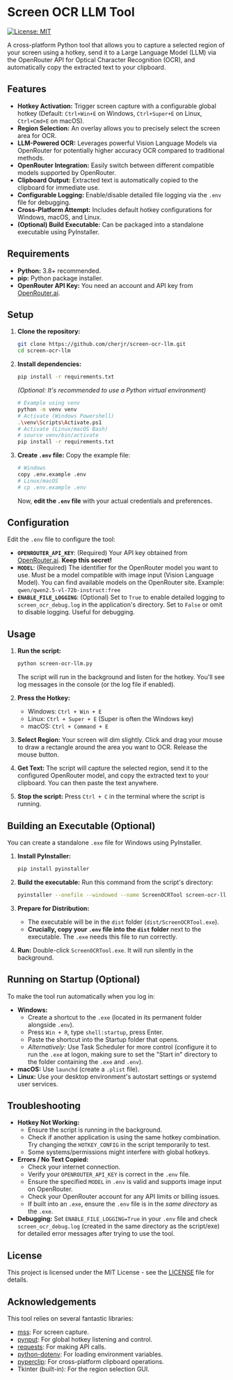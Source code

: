 # Screen OCR LLM Tool

[![License: MIT](https://img.shields.io/badge/License-MIT-yellow.svg)](https://opensource.org/licenses/MIT)

A cross-platform Python tool that allows you to capture a selected region of your screen using a hotkey, send it to a Large Language Model (LLM) via the OpenRouter API for Optical Character Recognition (OCR), and automatically copy the extracted text to your clipboard.

## Features

*   **Hotkey Activation:** Trigger screen capture with a configurable global hotkey (Default: `Ctrl+Win+E` on Windows, `Ctrl+Super+E` on Linux, `Ctrl+Cmd+E` on macOS).
*   **Region Selection:** An overlay allows you to precisely select the screen area for OCR.
*   **LLM-Powered OCR:** Leverages powerful Vision Language Models via OpenRouter for potentially higher accuracy OCR compared to traditional methods.
*   **OpenRouter Integration:** Easily switch between different compatible models supported by OpenRouter.
*   **Clipboard Output:** Extracted text is automatically copied to the clipboard for immediate use.
*   **Configurable Logging:** Enable/disable detailed file logging via the `.env` file for debugging.
*   **Cross-Platform Attempt:** Includes default hotkey configurations for Windows, macOS, and Linux.
*   **(Optional) Build Executable:** Can be packaged into a standalone executable using PyInstaller.


## Requirements

*   **Python:** 3.8+ recommended.
*   **pip:** Python package installer.
*   **OpenRouter API Key:** You need an account and API key from [OpenRouter.ai](https://openrouter.ai/).

## Setup

1.  **Clone the repository:**
    ```bash
    git clone https://github.com/cherjr/screen-ocr-llm.git
    cd screen-ocr-llm
    ```

2.  **Install dependencies:**
    ```bash
    pip install -r requirements.txt
    ```
    *(Optional: It's recommended to use a Python virtual environment)*
    ```bash
    # Example using venv
    python -m venv venv
    # Activate (Windows Powershell)
    .\venv\Scripts\Activate.ps1
    # Activate (Linux/macOS Bash)
    # source venv/bin/activate
    pip install -r requirements.txt
    ```

3.  **Create `.env` file:**
    Copy the example file:
    ```bash
    # Windows
    copy .env.example .env
    # Linux/macOS
    # cp .env.example .env
    ```
    Now, **edit the `.env` file** with your actual credentials and preferences.

## Configuration

Edit the `.env` file to configure the tool:

*   **`OPENROUTER_API_KEY`**: (Required) Your API key obtained from [OpenRouter.ai](https://openrouter.ai/). **Keep this secret!**
*   **`MODEL`**: (Required) The identifier for the OpenRouter model you want to use. Must be a model compatible with image input (Vision Language Model). You can find available models on the OpenRouter site. Example: `qwen/qwen2.5-vl-72b-instruct:free`
*   **`ENABLE_FILE_LOGGING`**: (Optional) Set to `True` to enable detailed logging to `screen_ocr_debug.log` in the application's directory. Set to `False` or omit to disable logging. Useful for debugging.

## Usage

1.  **Run the script:**
    ```bash
    python screen-ocr-llm.py
    ```
    The script will run in the background and listen for the hotkey. You'll see log messages in the console (or the log file if enabled).

2.  **Press the Hotkey:**
    *   Windows: `Ctrl + Win + E`
    *   Linux: `Ctrl + Super + E` (Super is often the Windows key)
    *   macOS: `Ctrl + Command + E`

3.  **Select Region:**
    Your screen will dim slightly. Click and drag your mouse to draw a rectangle around the area you want to OCR. Release the mouse button.

4.  **Get Text:**
    The script will capture the selected region, send it to the configured OpenRouter model, and copy the extracted text to your clipboard. You can then paste the text anywhere.

5.  **Stop the script:** Press `Ctrl + C` in the terminal where the script is running.

## Building an Executable (Optional)

You can create a standalone `.exe` file for Windows using PyInstaller.

1.  **Install PyInstaller:**
    ```bash
    pip install pyinstaller
    ```

2.  **Build the executable:**
    Run this command from the script's directory:
    ```bash
    pyinstaller --onefile --windowed --name ScreenOCRTool screen-ocr-llm.py
    ```

3.  **Prepare for Distribution:**
    *   The executable will be in the `dist` folder (`dist/ScreenOCRTool.exe`).
    *   **Crucially, copy your `.env` file into the `dist` folder** next to the executable. The `.exe` needs this file to run correctly.

4.  **Run:** Double-click `ScreenOCRTool.exe`. It will run silently in the background.

## Running on Startup (Optional)

To make the tool run automatically when you log in:

*   **Windows:**
    *   Create a shortcut to the `.exe` (located in its permanent folder alongside `.env`).
    *   Press `Win + R`, type `shell:startup`, press Enter.
    *   Paste the shortcut into the Startup folder that opens.
    *   *Alternatively:* Use Task Scheduler for more control (configure it to run the `.exe` at logon, making sure to set the "Start in" directory to the folder containing the `.exe` and `.env`).
*   **macOS:** Use `launchd` (create a `.plist` file).
*   **Linux:** Use your desktop environment's autostart settings or systemd user services.

## Troubleshooting

*   **Hotkey Not Working:**
    *   Ensure the script is running in the background.
    *   Check if another application is using the same hotkey combination. Try changing the `HOTKEY_CONFIG` in the script temporarily to test.
    *   Some systems/permissions might interfere with global hotkeys.
*   **Errors / No Text Copied:**
    *   Check your internet connection.
    *   Verify your `OPENROUTER_API_KEY` is correct in the `.env` file.
    *   Ensure the specified `MODEL` in `.env` is valid and supports image input on OpenRouter.
    *   Check your OpenRouter account for any API limits or billing issues.
    *   If built into an `.exe`, ensure the `.env` file is in the *same directory* as the `.exe`.
*   **Debugging:** Set `ENABLE_FILE_LOGGING=True` in your `.env` file and check `screen_ocr_debug.log` (created in the same directory as the script/exe) for detailed error messages after trying to use the tool.

## License

This project is licensed under the MIT License - see the [LICENSE](LICENSE) file for details.

## Acknowledgements

This tool relies on several fantastic libraries:

*   [mss](https://github.com/BoboTiG/python-mss): For screen capture.
*   [pynput](https://github.com/moses-palmer/pynput): For global hotkey listening and control.
*   [requests](https://github.com/psf/requests): For making API calls.
*   [python-dotenv](https://github.com/theskumar/python-dotenv): For loading environment variables.
*   [pyperclip](https://github.com/asweigart/pyperclip): For cross-platform clipboard operations.
*   Tkinter (built-in): For the region selection GUI.
